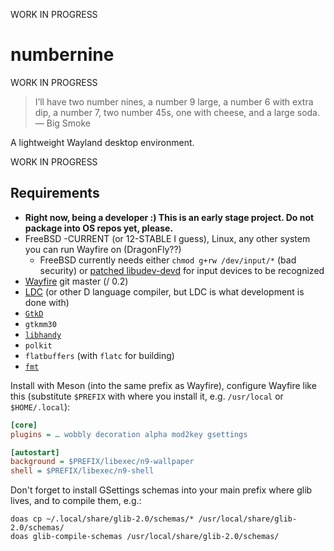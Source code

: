 WORK IN PROGRESS

# numbernine

WORK IN PROGRESS

> I’ll have two number nines, a number 9 large, a number 6 with extra dip, a number 7, two number 45s, one with cheese, and a large soda.   
> — Big Smoke

A lightweight Wayland desktop environment.

WORK IN PROGRESS

## Requirements

- **Right now, being a developer :) This is an early stage project. Do not package into OS repos yet, please.**
- FreeBSD -CURRENT (or 12-STABLE I guess), Linux, any other system you can run Wayfire on (DragonFly??)
	- FreeBSD currently needs either `chmod g+rw /dev/input/*` (bad security) or [patched libudev-devd](https://github.com/FreeBSDDesktop/libudev-devd/pull/8) for input devices to be recognized
- [Wayfire](https://github.com/WayfireWM/wayfire) git master (/ 0.2)
- [LDC](https://github.com/ldc-developers/ldc) (or other D language compiler, but LDC is what development is done with)
- [`GtkD`](https://github.com/gtkd-developers/GtkD/)
- `gtkmm30`
- [`libhandy`](https://source.puri.sm/Librem5/libhandy)
- `polkit`
- `flatbuffers` (with `flatc` for building)
- [`fmt`](https://github.com/fmtlib/fmt)


Install with Meson (into the same prefix as Wayfire), configure Wayfire like this (substitute `$PREFIX` with where you install it, e.g. `/usr/local` or `$HOME/.local`):

```ini
[core]
plugins = … wobbly decoration alpha mod2key gsettings

[autostart]
background = $PREFIX/libexec/n9-wallpaper
shell = $PREFIX/libexec/n9-shell
```

Don't forget to install GSettings schemas into your main prefix where glib lives, and to compile them, e.g.:

```
doas cp ~/.local/share/glib-2.0/schemas/* /usr/local/share/glib-2.0/schemas/
doas glib-compile-schemas /usr/local/share/glib-2.0/schemas/
```
